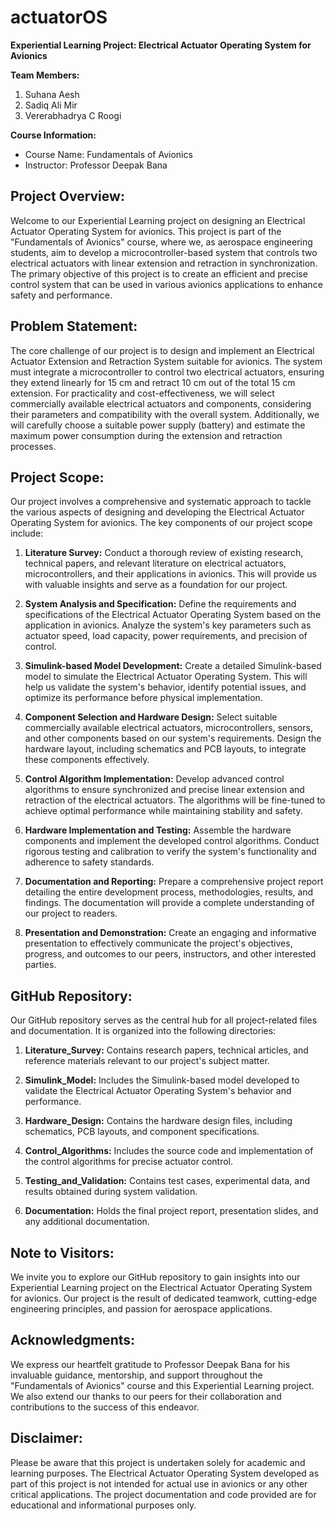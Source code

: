 # actuatorOS
**Experiential Learning Project: Electrical Actuator Operating System for Avionics**

**Team Members:**
1. Suhana Aesh
2. Sadiq Ali Mir
3. Vererabhadrya C Roogi

**Course Information:**
- Course Name: Fundamentals of Avionics
- Instructor: Professor Deepak Bana

## Project Overview:

Welcome to our Experiential Learning project on designing an Electrical Actuator Operating System for avionics. This project is part of the "Fundamentals of Avionics" course, where we, as aerospace engineering students, aim to develop a microcontroller-based system that controls two electrical actuators with linear extension and retraction in synchronization. The primary objective of this project is to create an efficient and precise control system that can be used in various avionics applications to enhance safety and performance.

## Problem Statement:

The core challenge of our project is to design and implement an Electrical Actuator Extension and Retraction System suitable for avionics. The system must integrate a microcontroller to control two electrical actuators, ensuring they extend linearly for 15 cm and retract 10 cm out of the total 15 cm extension. For practicality and cost-effectiveness, we will select commercially available electrical actuators and components, considering their parameters and compatibility with the overall system. Additionally, we will carefully choose a suitable power supply (battery) and estimate the maximum power consumption during the extension and retraction processes.

## Project Scope:

Our project involves a comprehensive and systematic approach to tackle the various aspects of designing and developing the Electrical Actuator Operating System for avionics. The key components of our project scope include:

1. **Literature Survey:**
   Conduct a thorough review of existing research, technical papers, and relevant literature on electrical actuators, microcontrollers, and their applications in avionics. This will provide us with valuable insights and serve as a foundation for our project.

2. **System Analysis and Specification:**
   Define the requirements and specifications of the Electrical Actuator Operating System based on the application in avionics. Analyze the system's key parameters such as actuator speed, load capacity, power requirements, and precision of control.

3. **Simulink-based Model Development:**
   Create a detailed Simulink-based model to simulate the Electrical Actuator Operating System. This will help us validate the system's behavior, identify potential issues, and optimize its performance before physical implementation.

4. **Component Selection and Hardware Design:**
   Select suitable commercially available electrical actuators, microcontrollers, sensors, and other components based on our system's requirements. Design the hardware layout, including schematics and PCB layouts, to integrate these components effectively.

5. **Control Algorithm Implementation:**
   Develop advanced control algorithms to ensure synchronized and precise linear extension and retraction of the electrical actuators. The algorithms will be fine-tuned to achieve optimal performance while maintaining stability and safety.

6. **Hardware Implementation and Testing:**
   Assemble the hardware components and implement the developed control algorithms. Conduct rigorous testing and calibration to verify the system's functionality and adherence to safety standards.

7. **Documentation and Reporting:**
   Prepare a comprehensive project report detailing the entire development process, methodologies, results, and findings. The documentation will provide a complete understanding of our project to readers.

8. **Presentation and Demonstration:**
   Create an engaging and informative presentation to effectively communicate the project's objectives, progress, and outcomes to our peers, instructors, and other interested parties.

## GitHub Repository:

Our GitHub repository serves as the central hub for all project-related files and documentation. It is organized into the following directories:

1. **Literature_Survey:** Contains research papers, technical articles, and reference materials relevant to our project's subject matter.

2. **Simulink_Model:** Includes the Simulink-based model developed to validate the Electrical Actuator Operating System's behavior and performance.

3. **Hardware_Design:** Contains the hardware design files, including schematics, PCB layouts, and component specifications.

4. **Control_Algorithms:** Includes the source code and implementation of the control algorithms for precise actuator control.

5. **Testing_and_Validation:** Contains test cases, experimental data, and results obtained during system validation.

6. **Documentation:** Holds the final project report, presentation slides, and any additional documentation.

## Note to Visitors:

We invite you to explore our GitHub repository to gain insights into our Experiential Learning project on the Electrical Actuator Operating System for avionics. Our project is the result of dedicated teamwork, cutting-edge engineering principles, and passion for aerospace applications.

## Acknowledgments:

We express our heartfelt gratitude to Professor Deepak Bana for his invaluable guidance, mentorship, and support throughout the "Fundamentals of Avionics" course and this Experiential Learning project. We also extend our thanks to our peers for their collaboration and contributions to the success of this endeavor.

## Disclaimer:

Please be aware that this project is undertaken solely for academic and learning purposes. The Electrical Actuator Operating System developed as part of this project is not intended for actual use in avionics or any other critical applications. The project documentation and code provided are for educational and informational purposes only.
